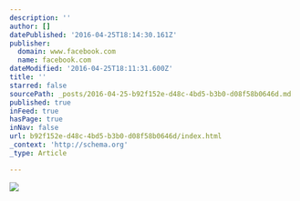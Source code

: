 ```yaml
---
description: ''
author: []
datePublished: '2016-04-25T18:14:30.161Z'
publisher:
  domain: www.facebook.com
  name: facebook.com
dateModified: '2016-04-25T18:11:31.600Z'
title: ''
starred: false
sourcePath: _posts/2016-04-25-b92f152e-d48c-4bd5-b3b0-d08f58b0646d.md
published: true
inFeed: true
hasPage: true
inNav: false
url: b92f152e-d48c-4bd5-b3b0-d08f58b0646d/index.html
_context: 'http://schema.org'
_type: Article

---
```

![](https://scontent-tpe1-1.xx.fbcdn.net/hphotos-xlf1/v/t1.0-9/12144792_10153654635277095_3965410470333260424_n.jpg?oh=9455b239d168abdc8368e5944ec39c1c&oe=57BBA2EA)
